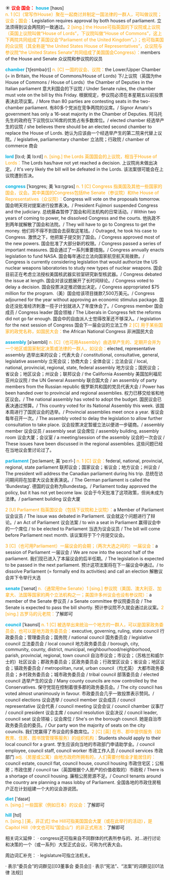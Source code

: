 ☀ <font color="red">**议会 国会：**</font>
<font color="sky blue">**house**</font> [haʊs]  
<font color="orange">n. 1 [C]（常写作House）聚在一起商讨并制定一国法律的一群人，可叫做议院；议会；国会：</font>Legislation requires approval by both houses of parliament. 立法须得到议会两院的一致通过。<font color="orange">2 [sing.] the House可指英国的下议院或上议院（英国上议院叫做“House of Lords”，下议院叫做“House of Commons”，这上下两院共同组成了英国议会“Parliament of the United Kingdom”。）；也可指美国的众议院（其全称是“the United States House of Representatives”，众议院与参议院“the United States Senate”共同组成了美国国会Congress）：</font>members of the House and Senate 众议院和参议院的议员
                      
<font color="sky blue">**chamber**</font> [ˈtʃeɪmbə(r)]
<font color="orange">n. [C] 一国的议会、议院：</font>the Lower/Upper Chamber (= in Britain, the House of Commons/House of Lords) 下/上议院（英国为the House of Commons / House of Lords）the Chamber of Deputies in the Italian parliament 意大利国会的下议院 / Under Senate rules, the chamber must vote on the bill by this Friday. 根据规定，参议院必须在本星期五以前投票表决此项议案。/ More than 80 parties are contesting seats in the two-chamber parliament. 有80多个党派在竞争两院的议席。/ Signor Amato's government has only a 16-seat majority in the Chamber of Deputies. 阿马托先生的政府在下议院仅以16席的优势占有多数席位。/ elected chamber 经选举产生的议院 / she believes there should be an elected second chamber to replace the House of Lords. 她认为应该由一个经选举产生的第二院来代替上议院。/ legislative, parliamentary chamber 立法院；行政院 / chamber of commerce 商会

<font color="sky blue">**lord**</font> [lɔ:d; 美 lɔ:rd]
<font color="orange">n. [sing.] the Lords 英国国会的上议院，相当于House of Lords：</font>The Lords has/have not yet reached a decision. 上议院尚未做出决定。/ It's very likely the bill will be defeated in the Lords. 该法案很可能会在上议院遭到否决。           

<font color="sky blue">**congress**</font> [ˈkɒŋgres; 美 ˈkɑ:ŋgrəs]
<font color="orange">n. 1 [C] Congress 指美国及其他一些国家的国会，议会。其中美国的Congress包括the Senate（参议院）和the House of Representatives（众议院）：</font>Congress will vote on the proposals tomorrow. 国会明天将对提案进行投票表决。/ President Fujimori suspended Congress and the judiciary. 总统藤森暂停了国会和司法机构的日常活动。/ Within two years of coming to power, he dissolved Congress and the courts. 他执政不到两年就解散了国会和法院。/ They will have to go to Congress to get the money. 他们将不得不到国会去获取这笔钱。/ Outraged, he took his case to Congress. 激愤之下，他把案子提交到了国会。/ Congress approved most of the new powers. 国会批准了大部分新的权限。/ Congress passed a series of important measures. 国会通过了一系列重要措施。/ Congress annually enacts legislation to fund NASA. 国会每年通过立法向国家航空航天局拨款。/ Congress is currently considering legislation that would authorize the US nuclear weapons laboratories to study new types of nuclear weapons. 国会目前正在考虑立法授权美国核武器实验室研究新型核武器。/ Congress debated the issue at length. 国会对该议题展开了长时间辩论。/ Congress voted to delay a decision. 国会投票决定推迟做出决定。/ Congress appropriated $75 million for the program.（美）国会给该项目拨款7,500万美元。/ Congress adjourned for the year without approving an economic stimulus package. 国会还没批准经济刺激一揽子计划就进入了年度休会了。/ Congress member 国会成员 / Congress leader 国会领袖 / The Liberals in Congress felt the reforms did not go far enough. 国会中的自由派人士觉得改革还不够深入。/ legislation for the next session of Congress 国会下一届会议的立法工作 <font color="orange">2 [C] 用于某些国家的政党名称，如国民大会：</font>the African National Congress 非洲国民大会

<font color="sky blue">**assembly**</font> [əˈsembli]
<font color="orange">n. [C]（也可用Assembly）由选举产生的、定期开会并为一个地区或国家制定决策或法律的一群人，如议会：</font>elected, representative assembly 选举出来的议会；代表大会 / constitutional, consultative, general, legislative assembly 立宪会议；协商大会；全体会议；立法会议 / local, national, provincial, regional, state, federal assembly 地方议会；国民议会；省议会；地区议会；州议会；联邦议会 / the California Assembly 美国加利福尼亚州众议院 / the UN General Assembly 联合国大会 / an assembly of party members from the Russian republic 俄罗斯共和国的党员代表大会 / Power has been handed over to provincial and regional assemblies. 权力已移交给省和地区议会。/ The national assembly has voted to adopt the budget. 国民议会已表决通过预算。/ This country voted for its National Assembly this week. 该国本周进行了国民议会的选举。/ Provincial assemblies meet once a year. 省议会每年召开一次。/ The assembly voted to delay the legislation to allow further consultation to take place. 议会投票决定暂缓立法以便进一步磋商。/ assembly member 议会议员 / assembly seat 议会席位 / assembly building, assembly room 议会大厦；会议室 / a meeting/session of the assembly 议会的一次会议 / These issues have been discussed in the regional assemblies. 这些问题已经在当地议会里讨论过了。
           
<font color="sky blue">**parliament**</font> [ˈpɑ:ləmənt; 美 ˈpɑ:rl-]
<font color="orange">n. 1 [C] 议会：</font>federal, national, provincial, regional, state parliament 联邦议会；国家议会；省议会；地方议会；州议会 / The president will address the Canadian parliament during his trip. 总统在访问期间将在加拿大议会发表演说。/ The German parliament is called the ‘Bundestag’. 德国的议会称为Bundestag。/ Parliament today approved the policy, but it has not yet become law. 议会于今天批准了这项政策，但尚未成为法律。/ parliament building 议会大厦

<font color="orange">2 [U] Parliament 指英国议会（包括下议院和上议院）：</font>a Member of Parliament 议会议员 / The issue was debated in Parliament. 议会就这个问题进行了辩论。/ an Act of Parliament 议会法案 / to win a seat in Parliament 赢得议会中的一个席位 / to be elected to Parliament 当选为议会议员 / The bill will come before Parliament next month. 该议案将于下个月提交议会。

<font color="orange">3 [C]（也可用Parliament）一届议会的会期；（两次大选之间的）一届议会：</font>a session of Parliament 一届议会 / We are now into the second half of the parliament. 我们现已进入了本届议会的后半任期。/ The legislation is expected to be passed in the next parliament. 预计这项法案将在下一届议会中通过。/ to dissolve Parliament (= formally end its activities) and call an election 解散议会并下令举行大选
           
<font color="sky blue">**senate**</font> [ˈsenət]
<font color="orange">n.（通常用the Senate）1 [sing.] 参议院（美国、澳大利亚、加拿大、法国等国家的两个立法机构之一；美国许多州议会也设有参议院）：</font>a member of the Senate 参议员 / a Senate committee 参议院委员会 / The Senate is expected to pass the bill shortly. 预计参议院不久就会通过此议案。<font color="orange">2 [sing.] 古罗马的元老院：</font>了解即可

<font color="sky blue">**council**</font> [ˈkaʊnsl]
<font color="orange">n. 1 [C] 被选举出来统治一个地方的一群人，可以是国家政务委员会，也可以是地方政务委员会：</font>executive, governing, ruling, state council 行政委员会；管理委员会；国务院 / national council 国务委员会 / legislative council 立法委员会 / local council 地方政务委员会 / borough, city, community, county, district, municipal, neighbourhood/neighborhood, parish, provincial, regional, town council 自治市议会；市议会；（苏格兰和威尔士的）社区议会；郡政务委员会；区政务委员会；行政堂区议会；省议会；地区议会；镇政务委员会 / metropolitan, rural, urban council（均尤英） 大都市政务委员会；乡村政务委员会；城市政务委员会 / tribal council 部落委员会 / elected council 选举产生的议会 / Many county councils are now controlled by the Conservatives. 保守党现在控制着很多郡的政务委员会。/ The city council has voted almost unanimously in favour. 市政委员会几乎一致投票表示赞同。/ council elections 议会选举 / council member 议会成员 / council representative 议会代表 / council meeting 议会会议 / council chamber 议事厅 / council president 议会主席 / council resolution 议会决议 / council leader, council seat 议会领袖；议会席位 / She's on the borough council. 她是自治市政务委员会的委员。/ Our party won the majority of seats on the city councils. 我们党赢得了市议会的多数席位。<font color="orange">2 [C] [英] 在市、郡中提供服务（如教育、住房、图书馆管理等服务）的组织机构：</font>Students should apply to their local council for a grant. 学生应该向当地的市政部门申请助学金。/ council employee, council staff, council worker 市政工作人员 / council services 市政部门 <font color="orange">adj.（房屋或公寓）由地方政府所拥有的，人们需要付租金才能居住的：</font>council estate, council flat, council house, council housing 市政住宅区；公租房；市政住房 / council tax（英国根据个人房产的价值收取的）市政税 / There is a shortage of council housing. 廉租公房房源不足。/ Council tenants around the country are planning a mass lobby of Parliament. 全国各地的市政住房租户正在计划组建一个大的议会游说团。

<font color="sky blue">**diet**</font> ['daɪət]  
<font color="orange">n. [sing.] 一些国家（例如日本）的议会：</font>了解即可

<font color="sky blue">**hill**</font> [hɪl]  
<font color="orange">n. [sing.] [美，非正式] the Hill可指美国国会大厦（或在此举行的活动），是Capitol Hill（中文也可叫“国会山”）的非正式用法：</font>了解即可
           
相关词义延伸：
· congress还可指来自不同群体的代表所参与的、对…进行讨论和决策的一个（或一系列）大型正式会议，可称为代表大会。

周边词汇补充：
· legislature可指立法机关。

· 表示“委员会”的词群见[[03董事会 委员会]]
· 表示“宪法”、“法案”的词群见[[01法律 法规]]
